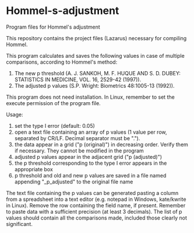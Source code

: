 # Hommel-s-adjustment
Program files for Hommel's adjustment

This repository contains the project files (Lazarus) necessary for compiling Hommel.

This program calculates and saves the following values in case of multiple comparisons, according to Hommel's method: 
1. The new p threshold (A. J. SANKOH, M. F. HUQUE AND S. D. DUBEY:  STATISTICS IN MEDICINE, VOL. 16, 2529-42 (1997)).
2. The adjusted p values (S.P. Wright: Biometrics 48:1005-13 (1992)).

This program does not need installation. In Linux, remember to set the execute permission of the program file.
 
Usage:
1. set the type I error (default: 0.05)
2. open a text file containing an array of p values (1 value per row, separated by CR/LF. Decimal separator must be ".").
3. the data appear in a grid ("p (original)") in decreasing order. Verify them if necessary. They cannot be modified in the program
4. adjusted p values appear in the adjacent grid ("p (adjusted)")
5. the p threshold corresponding to the type I error appears in the appropriate box
6. p threshold and old and new p values are saved in a file named appending "_p_adjusted" to the original file name

The text file containing the p values can be generated pasting a column from a spreadsheet into a text editor (e.g. notepad in Windows, kate/kwrite in Linux). Remove the row containing the field name, if present. Remember to paste data with a sufficient precision (at least 3 decimals). The list of p values should contain all the comparisons made, included those clearly not significant. 
